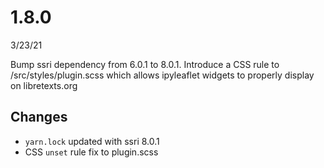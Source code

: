 # 1.8.0
3/23/21

Bump ssri dependency from 6.0.1 to 8.0.1. Introduce a CSS rule to /src/styles/plugin.scss which allows ipyleaflet widgets to properly display on libretexts.org
## Changes
- `yarn.lock` updated with ssri 8.0.1
- CSS `unset` rule fix to plugin.scss

